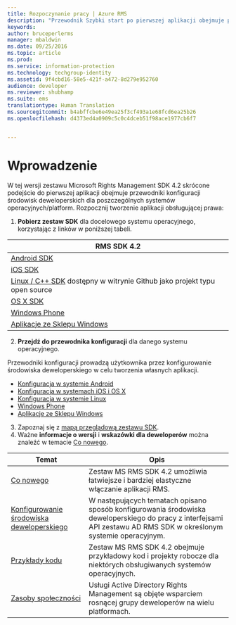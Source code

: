 ```yaml
---
title: Rozpoczynanie pracy | Azure RMS
description: "Przewodnik Szybki start po pierwszej aplikacji obejmuje przewodniki konfiguracji środowisk deweloperskich dla poszczególnych systemów operacyjnych/platform."
keywords: 
author: bruceperlerms
manager: mbaldwin
ms.date: 09/25/2016
ms.topic: article
ms.prod: 
ms.service: information-protection
ms.technology: techgroup-identity
ms.assetid: 9f4cbd16-58e5-421f-a472-8d279e952760
audience: developer
ms.reviewer: shubhamp
ms.suite: ems
translationtype: Human Translation
ms.sourcegitcommit: b4abffcbe6e49ea25f3cf493a1e68fcd6ea25b26
ms.openlocfilehash: d4373ed4a0909c5c0c4dceb51f98ace1977cb6f7


---
```


# Wprowadzenie

W tej wersji zestawu Microsoft Rights Management SDK 4.2 skrócone podejście do pierwszej aplikacji obejmuje przewodniki konfiguracji środowisk deweloperskich dla poszczególnych systemów operacyjnych/platform. Rozpocznij tworzenie aplikacji obsługującej prawa:

1. **Pobierz zestaw SDK** dla docelowego systemu operacyjnego, korzystając z linków w poniższej tabeli.

  |RMS SDK 4.2|
  |---------------|
  |[Android SDK](http://Go.Microsoft.Com/FWLink/p/?LinkId=404271)|
  |[iOS SDK](http://Go.Microsoft.Com/FWLink/p/?LinkId=404272)|
  |[Linux / C++ SDK](https://github.com/AzureAD/rms-sdk-for-cpp) dostępny w witrynie Github jako projekt typu open source|
  |[OS X SDK](http://Go.Microsoft.Com/FWLink/p/?LinkId=404273)|
  |[Windows Phone](http://go.microsoft.com/fwlink/p/?LinkId=524758)|
  |[Aplikacje ze Sklepu Windows](http://go.microsoft.com/fwlink/p/?LinkID=526163)|

2. **Przejdź do przewodnika konfiguracji** dla danego systemu operacyjnego.

  Przewodniki konfiguracji prowadzą użytkownika przez konfigurowanie środowiska deweloperskiego w celu tworzenia własnych aplikacji.
  - [Konfiguracja w systemie Android](android-sdk.md)
  - [Konfiguracja w systemach iOS i OS X](ios-sdk.md)          
  - [Konfiguracja w systemie Linux](linux-setup.md)              
  - [Windows Phone](windows-phone-apps.md)     
  - [Aplikacje ze Sklepu Windows](winrt-sdk.md)

3. Zapoznaj się z [mapą przeglądową zestawu SDK](api-reference-4-2.md).
4. Ważne **informacje o wersji** i **wskazówki dla deweloperów** można znaleźć w temacie [Co nowego](release-notes.md).

  |Temat|Opis|
  |-----|-----------|
  |[Co nowego](release-notes.md)|Zestaw MS RMS SDK 4.2 umożliwia łatwiejsze i bardziej elastyczne włączanie aplikacji RMS.|
  |[Konfigurowanie środowiska deweloperskiego](setup-developer-environment.md)|W następujących tematach opisano sposób konfigurowania środowiska deweloperskiego do pracy z interfejsami API zestawu AD RMS SDK w określonym systemie operacyjnym.|
  |[Przykłady kodu](code-examples.md)|Zestaw MS RMS SDK 4.2 obejmuje przykładowy kod i projekty robocze dla niektórych obsługiwanych systemów operacyjnych.|
  |[Zasoby społeczności](community-resources.md)|Usługi Active Directory Rights Management są objęte wsparciem rosnącej grupy deweloperów na wielu platformach.|



<!--HONumber=Oct16_HO1-->


